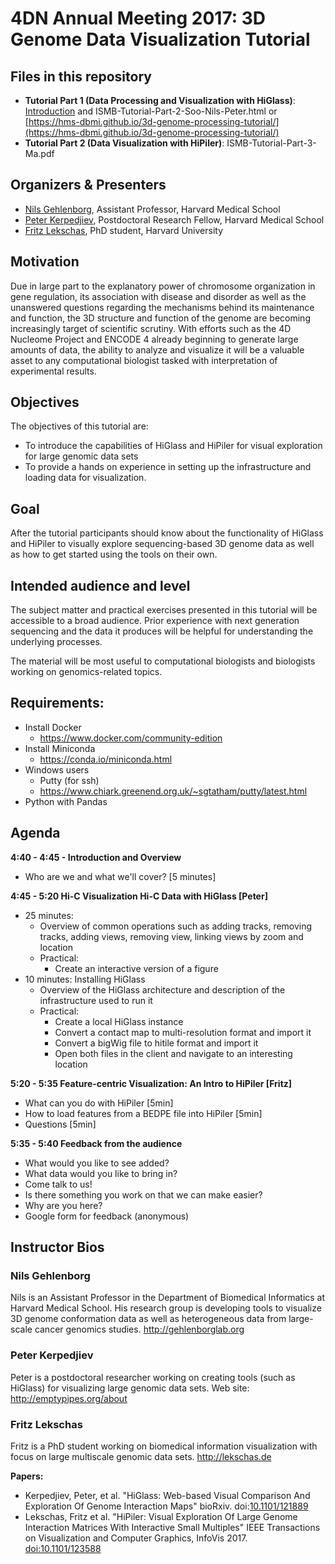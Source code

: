 # 4DN Annual Meeting 2017: 3D Genome Data Visualization Tutorial

## Files in this repository

* **Tutorial Part 1 (Data Processing and Visualization with HiGlass)**: [Introduction](https://github.com/hms-dbmi/3d-genome-processing-tutorial/blob/master/ISMB-Tutorial-Visualization-Intro.pdf) and ISMB-Tutorial-Part-2-Soo-Nils-Peter.html or [https://hms-dbmi.github.io/3d-genome-processing-tutorial/](https://hms-dbmi.github.io/3d-genome-processing-tutorial/)
* **Tutorial Part 2 (Data Visualization with HiPiler)**: ISMB-Tutorial-Part-3-Ma.pdf

## Organizers & Presenters

* [Nils Gehlenborg](http://gehlenborglab.org), Assistant Professor, Harvard Medical School
* [Peter Kerpedjiev](http://emptypipes.org/about), Postdoctoral Research Fellow, Harvard Medical School
* [Fritz Lekschas](http://lekschas.de), PhD student, Harvard University


## Motivation

Due in large part to the explanatory power of chromosome organization in gene regulation, its association with disease and disorder as well as the unanswered questions regarding the mechanisms behind its maintenance and function, the 3D structure and function of the genome are becoming increasingly target of scientific scrutiny. With efforts such as the 4D Nucleome Project and ENCODE 4 already beginning to generate large amounts of data, the ability to analyze and visualize it will be a valuable asset to any computational biologist tasked with interpretation of experimental results.


## Objectives

The objectives of this tutorial are:

* To introduce the capabilities of HiGlass and HiPiler for visual exploration for large genomic data sets
* To provide a hands on experience in setting up the infrastructure and loading data for visualization.


## Goal

After the tutorial participants should know about the functionality of HiGlass and HiPiler to visually explore sequencing-based 3D genome data as well as how to get started using the tools on their own.


## Intended audience and level

The subject matter and practical exercises presented in this tutorial will be accessible to a broad audience. Prior experience with next generation sequencing and the data it produces will be helpful for understanding the underlying processes.

The material will be most useful to computational biologists and biologists working on genomics-related topics.


## Requirements:

* Install Docker
  * https://www.docker.com/community-edition
* Install Miniconda
  * https://conda.io/miniconda.html  
* Windows users
  * Putty (for ssh)
  * https://www.chiark.greenend.org.uk/~sgtatham/putty/latest.html
* Python with Pandas
  
  
## Agenda

**4:40 - 4:45 - Introduction and Overview**

* Who are we and what we'll cover? [5 minutes]

**4:45 - 5:20 Hi-C Visualization Hi-C Data with HiGlass [Peter]**

* 25 minutes: 
  * Overview of common operations such as adding tracks, removing tracks, adding views, removing view, linking views by zoom and location
  * Practical: 
    * Create an interactive version of a figure
* 10 minutes: Installing HiGlass
  * Overview of the HiGlass architecture and description of the infrastructure used to run it
  * Practical: 
    * Create a local HiGlass instance
    * Convert a contact map to multi-resolution format and import it
    * Convert a bigWig file to hitile format and import it
    * Open both files in the client and navigate to an interesting location

**5:20 - 5:35 Feature-centric Visualization: An Intro to HiPiler [Fritz]**

* What can you do with HiPiler [5min]
* How to load features from a BEDPE file into HiPiler [5min]
* Questions [5min]

**5:35 - 5:40 Feedback from the audience**

* What would you like to see added?
* What data would you like to bring in?
* Come talk to us!
* Is there something you work on that we can make easier?
* Why are you here?
* Google form for feedback (anonymous)

## Instructor Bios

### Nils Gehlenborg

Nils is an Assistant Professor in the Department of Biomedical Informatics at Harvard Medical School. His research group is developing tools to visualize 3D genome conformation data as well as heterogeneous data from large-scale cancer genomics studies. http://gehlenborglab.org 

### Peter Kerpedjiev

Peter is a postdoctoral researcher working on creating tools (such as HiGlass) for visualizing large genomic data sets. Web site: http://emptypipes.org/about

### Fritz Lekschas

Fritz is a PhD student working on biomedical information visualization with focus on large multiscale genomic data sets. http://lekschas.de


**Papers:**

* Kerpedjiev, Peter, et al. "HiGlass: Web-based Visual Comparison And Exploration Of Genome Interaction Maps" bioRxiv. doi:[10.1101/121889](https://doi.org/10.1101/121889)
* Lekschas, Fritz et al. "HiPiler: Visual Exploration Of Large Genome Interaction Matrices With Interactive Small Multiples" IEEE Transactions on Visualization and Computer Graphics, InfoVis 2017. [doi:10.1101/123588](https://vcg.seas.harvard.edu/publications/hipiler-visual-exploration-of-large-genome-interaction-matrices-with-interactive-small-multiples)
